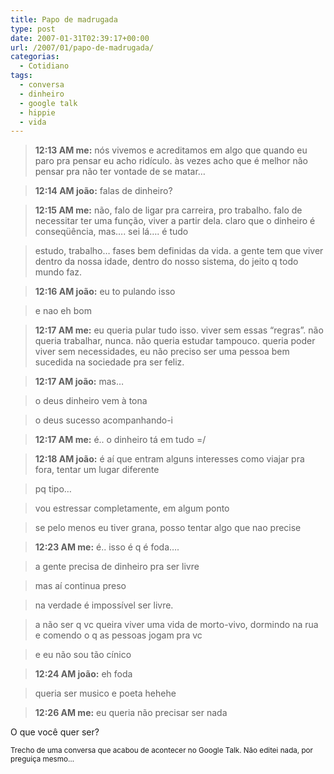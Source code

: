 ```yaml
---
title: Papo de madrugada
type: post
date: 2007-01-31T02:39:17+00:00
url: /2007/01/papo-de-madrugada/
categorias:
  - Cotidiano
tags:
  - conversa
  - dinheiro
  - google talk
  - hippie
  - vida
---
```


> **12:13 AM me:** nós vivemos e acreditamos em algo que quando eu paro pra pensar eu acho ridículo. às vezes acho que é melhor não pensar pra não ter vontade de se matar…

> **12:14 AM joão:** falas de dinheiro?

> **12:15 AM me:** não, falo de ligar pra carreira, pro trabalho. falo de necessitar ter uma função, viver a partir dela. claro que o dinheiro é conseqüência, mas…. sei lá…. é tudo

> estudo, trabalho… fases bem definidas da vida. a gente tem que viver dentro da nossa idade, dentro do nosso sistema, do jeito q todo mundo faz.

> **12:16 AM joão:** eu to pulando isso

> e nao eh bom

> **12:17 AM me:** eu queria pular tudo isso. viver sem essas “regras”. não queria trabalhar, nunca. não queria estudar tampouco. queria poder viver sem necessidades, eu não preciso ser uma pessoa bem sucedida na sociedade pra ser feliz.

> **12:17 AM joão:** mas…

> o deus dinheiro vem à tona

> o deus sucesso acompanhando-i

> **12:17 AM me:** é.. o dinheiro tá em tudo =/

> **12:18 AM joão:** é aí que entram alguns interesses como viajar pra fora, tentar um lugar diferente

> pq tipo…

> vou estressar completamente, em algum ponto

> se pelo menos eu tiver grana, posso tentar algo que nao precise

> **12:23 AM me:** é.. isso é q é foda….

> a gente precisa de dinheiro pra ser livre

> mas aí continua preso

> na verdade é impossível ser livre.

> a não ser q vc queira viver uma vida de morto-vivo, dormindo na rua e comendo o q as pessoas jogam pra vc

> e eu não sou tão cínico

> **12:24 AM joão:** eh foda

> queria ser musico e poeta hehehe

> **12:26 AM me:** eu queria não precisar ser nada

O que você quer ser?

<small>Trecho de uma conversa que acabou de acontecer no Google Talk. Não editei nada, por preguiça mesmo…</small>
